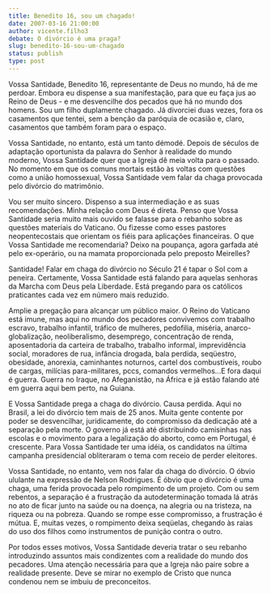 ```yaml
---
title: Benedito 16, sou um chagado!
date: 2007-03-16 21:00:00
author: vicente.filho3
debate: O divórcio é uma praga?
slug: benedito-16-sou-um-chagado
status: publish 
type: post
---
```


  
Vossa Santidade, Benedito 16, representante de Deus no mundo, há de me perdoar. Embora eu dispense a sua manifestação, para que eu faça jus ao Reino de Deus - e me desvencilhe dos pecados que há no mundo dos homens. Sou um filho duplamente chagado. Já divorciei duas vezes, fora os casamentos que tentei, sem a benção da paróquia de ocasião e, claro, casamentos que também foram para o espaço.  
  
Vossa Santidade, no entanto, está um tanto démodé. Depois de séculos de adaptação oportunista da palavra do Senhor à realidade do mundo moderno, Vossa Santidade quer que a Igreja dê meia volta para o passado. No momento em que os comuns mortais estão às voltas com questões como a união homossexual, Vossa Santidade vem falar da chaga provocada pelo divórcio do matrimônio.  
  
Vou ser muito sincero. Dispenso a sua intermediação e as suas recomendações. Minha relação com Deus é direta. Penso que Vossa Santidade seria muito mais ouvido se falasse para o rebanho sobre as questões materiais do Vaticano. Ou fizesse como esses pastores neopentecostais que orientam os fiéis para aplicações financeiras. O que Vossa Santidade me recomendaria? Deixo na poupança, agora garfada até pelo ex-operário, ou na mamata proporcionada pelo preposto Meirelles?  
  
Santidade! Falar em chaga do divórcio no Século 21 é tapar o Sol com a peneira. Certamente, Vossa Santidade está falando para aquelas senhoras da Marcha com Deus pela Liberdade. Está pregando para os católicos praticantes cada vez em número mais reduzido.   
  
Amplie a pregação para alcançar um público maior. O Reino do Vaticano está imune, mas aqui no mundo dos pecadores convivemos com trabalho escravo, trabalho infantil, tráfico de mulheres, pedofilia, miséria, anarco-globalização, neoliberalismo, desemprego, concentração de renda, aposentadoria da carteira de trabalho, trabalho informal, imprevidência social, moradores de rua, infância drogada, bala perdida, seqüestro, obesidade, anorexia, caminhantes noturnos, cartel dos combustíveis, roubo de cargas, milícias para-militares, pccs, comandos vermelhos...E fora daqui é guerra. Guerra no Iraque, no Afeganistão, na África e já estão falando até em guerra aqui bem perto, na Guiana.   
  
E Vossa Santidade prega a chaga do divórcio. Causa perdida. Aqui no Brasil, a lei do divórcio tem mais de 25 anos. Muita gente contente por poder se desvencilhar, juridicamente, do compromisso da dedicação até a separação pela morte. O governo já está até distribuindo camisinhas nas escolas e o movimento para a legalização do aborto, como em Portugal, é crescente. Para Vossa Santidade ter uma idéia, os candidatos na última campanha presidencial obliteraram o tema com receio de perder eleitores.  
  
Vossa Santidade, no entanto, vem nos falar da chaga do divórcio. O óbvio ululante na expressão de Nelson Rodrigues. É óbvio que o divórcio é uma chaga, uma ferida provocada pelo rompimento de um projeto. Com ou sem rebentos, a separação é a frustração da autodeterminação tomada lá atrás no ato de ficar junto na saúde ou na doença, na alegria ou na tristeza, na riqueza ou na pobreza. Quando se rompe esse compromisso, a frustração é mútua. E, muitas vezes, o rompimento deixa seqüelas, chegando às raias do uso dos filhos como instrumentos de punição contra o outro.  
  
Por todos esses motivos, Vossa Santidade deveria tratar o seu rebanho introduzindo assuntos mais condizentes com a realidade do mundo dos pecadores. Uma atenção necessária para que a Igreja não paire sobre a realidade presente. Deve se mirar no exemplo de Cristo que nunca condenou nem se imbuiu de preconceitos.
